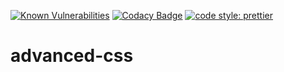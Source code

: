 [![Known Vulnerabilities](https://snyk.io/test/github/batouche-dev/advanced-css/badge.svg?targetFile=package.json)](https://snyk.io/test/github/batouche-dev/advanced-css?targetFile=package.json)
[![Codacy Badge](https://api.codacy.com/project/badge/Grade/73c7e30e60754f86bf979d0bd4f56935)](https://www.codacy.com/manual/batouche-dev/advanced-css?utm_source=github.com&utm_medium=referral&utm_content=batouche-dev/advanced-css&utm_campaign=Badge_Grade)
[![code style: prettier](https://img.shields.io/badge/code_style-prettier-ff69b4.svg?style=flat-square)](https://github.com/prettier/prettier)
# advanced-css
